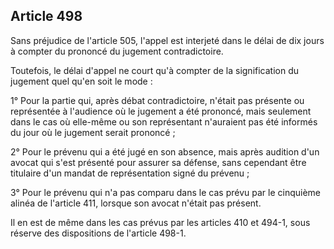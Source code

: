 Article 498
----
Sans préjudice de l'article 505, l'appel est interjeté dans le délai de dix
jours à compter du prononcé du jugement contradictoire.

Toutefois, le délai d'appel ne court qu'à compter de la signification du
jugement quel qu'en soit le mode :

1° Pour la partie qui, après débat contradictoire, n'était pas présente ou
représentée à l'audience où le jugement a été prononcé, mais seulement dans le
cas où elle-même ou son représentant n'auraient pas été informés du jour où le
jugement serait prononcé ;

2° Pour le prévenu qui a été jugé en son absence, mais après audition d'un
avocat qui s'est présenté pour assurer sa défense, sans cependant être titulaire
d'un mandat de représentation signé du prévenu ;

3° Pour le prévenu qui n'a pas comparu dans le cas prévu par le cinquième alinéa
de l'article 411, lorsque son avocat n'était pas présent.

Il en est de même dans les cas prévus par les articles 410 et 494-1, sous
réserve des dispositions de l'article 498-1.
